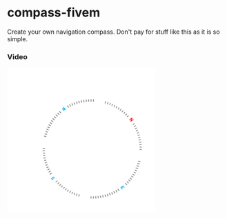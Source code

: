 # compass-fivem
Create your own navigation compass. Don't pay for stuff like this as it is so simple.

### Video
[![Watch the video](./compassDisplay.png)](https://streamable.com/m2usv5)
